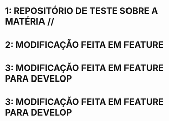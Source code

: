 # 1:  REPOSITÓRIO DE TESTE SOBRE A MATÉRIA //
# 2: MODIFICAÇÃO FEITA EM FEATURE
# 3: MODIFICAÇÃO FEITA EM FEATURE PARA DEVELOP
# 3: MODIFICAÇÃO FEITA EM FEATURE PARA DEVELOP
